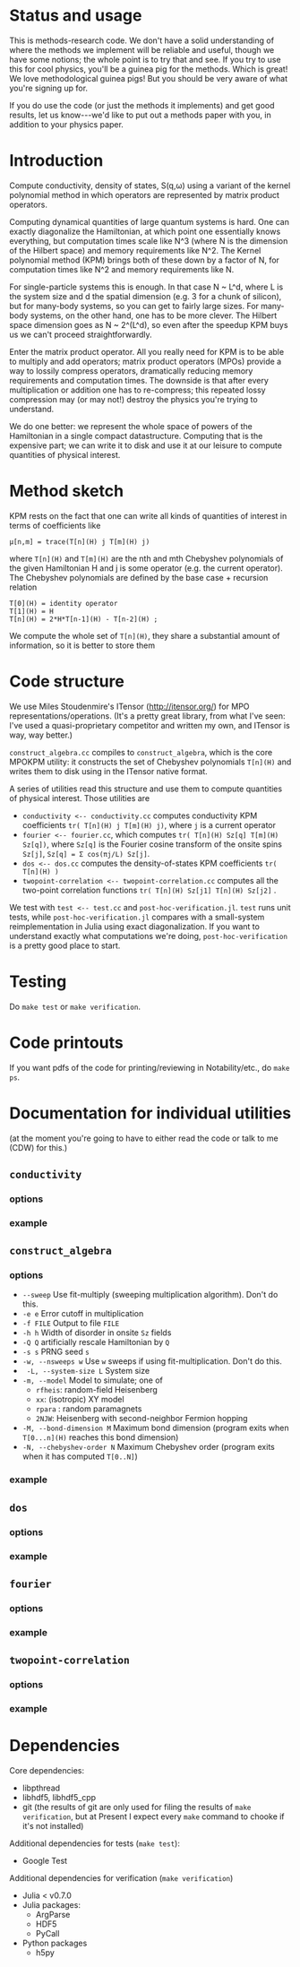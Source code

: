 # Status and usage
This is methods-research code. We don't have a solid understanding of
where the methods we implement will be reliable and useful, though we
have some notions; the whole point is to try that and see. If you try
to use this for cool physics, you'll be a guinea pig for the
methods. Which is great! We love methodological guinea pigs! But you
should be very aware of what you're signing up for.

If you do use the code (or just the methods it implements) and get
good results, let us know---we'd like to put out a methods paper with
you, in addition to your physics paper.

# Introduction

Compute conductivity, density of states, S(q,ω) using a variant of the
kernel polynomial method in which operators are represented by matrix
product operators.

Computing dynamical quantities of large quantum systems is hard. One
can exactly diagonalize the Hamiltonian, at which point one
essentially knows everything, but computation times scale like N^3
(where N is the dimension of the Hilbert space) and memory
requirements like N^2. The Kernel polynomial method (KPM) brings both
of these down by a factor of N, for computation times like N^2 and
memory requirements like N.

For single-particle systems this is enough. In that case N ~ L^d,
where L is the system size and d the spatial dimension (e.g. 3 for a
chunk of silicon), but for many-body systems, so you can get to fairly
large sizes. For many-body systems, on the other hand, one has to be
more clever. The Hilbert space dimension goes as N ~ 2^(L^d), so even
after the speedup KPM buys us we can't proceed straightforwardly.

Enter the matrix product operator. All you really need for KPM is to
be able to multiply and add operators; matrix product operators (MPOs)
provide a way to lossily compress operators, dramatically reducing
memory requirements and computation times. The downside is that after
every multiplication or addition one has to re-compress; this repeated
lossy compression may (or may not!) destroy the physics you're trying
to understand.

We do one better: we represent the whole space of powers of the
Hamiltonian in a single compact datastructure. Computing that is the
expensive part; we can write it to disk and use it at our leisure to
compute quantities of physical interest.

# Method sketch

KPM rests on the fact that one can write all kinds of quantities of
interest in terms of coefficients like

    μ[n,m] = trace(T[n](H) j T[m](H) j)

where `T[n](H)` and `T[m](H)` are the nth and mth Chebyshev
polynomials of the given Hamiltonian H and j is some operator
(e.g. the current operator). The Chebyshev polynomials are defined by
the base case + recursion relation

    T[0](H) = identity operator
    T[1](H) = H
    T[n](H) = 2*H*T[n-1](H) - T[n-2](H) ;

We compute the whole set of `T[n](H)`, they share a substantial amount of information, so it is better to store them

# Code structure 

We use Miles Stoudenmire's ITensor (http://itensor.org/) for MPO
representations/operations. (It's a pretty great library, from what
I've seen: I've used a quasi-proprietary competitor and written my
own, and ITensor is way, way better.)

`construct_algebra.cc` compiles to `construct_algebra`, which is the
core MPOKPM utility: it constructs the set of Chebyshev polynomials
`T[n](H)` and writes them to disk using in the ITensor native format.

A series of utilities read this structure and use them to compute quantities of physical interest. Those utilities are
 - `conductivity <-- conductivity.cc` computes conductivity KPM coefficients
   `tr( T[n](H) j T[m](H) j)`, where `j` is a current operator
 - `fourier <-- fourier.cc`, which computes
   `tr( T[n](H) Sz[q] T[m](H) Sz[q])`, where `Sz[q]` is the Fourier
   cosine transform of the onsite spins `Sz[j]`, `Sz[q] = Σ cos(πj/L)
   Sz[j]`.
 - `dos <-- dos.cc` computes the density-of-states KPM coefficients `tr( T[n](H) )`
 - `twopoint-correlation <-- twopoint-correlation.cc` computes all the two-point correlation
   functions `tr( T[n](H) Sz[j1] T[n](H) Sz[j2]` .
   
We test with `test <-- test.cc` and `post-hoc-verification.jl`. `test`
runs unit tests, while `post-hoc-verification.jl` compares with a
small-system reimplementation in Julia using exact diagonalization. If
you want to understand exactly what computations we're doing,
`post-hoc-verification` is a pretty good place to start.

# Testing
Do `make test` or `make verification`.
   
# Code printouts
If you want pdfs of the code for printing/reviewing in
Notability/etc., do `make ps`.

# Documentation for individual utilities
(at the moment you're going to have to either read the code or talk to
me (CDW) for this.)
## `conductivity`
### options
### example
## `construct_algebra`
### options
 - `--sweep` Use fit-multiply (sweeping multiplication
   algorithm). Don't do this.
 - `-e e` Error cutoff in multiplication
 - `-f FILE` Output to file `FILE`
 - `-h h` Width of disorder in onsite `Sz` fields 
 - `-Q Q` artificially rescale Hamiltonian by `Q`
 - `-s s` PRNG seed `s`
 - `-w, --nsweeps w` Use `w` sweeps if using fit-multiplication. Don't
   do this.
 - ` -L, --system-size L` System size
 - `-m, --model` Model to simulate; one of 
   + `rfheis`: random-field Heisenberg
   + `xx`: (isotropic) XY model
   + `rpara` : random paramagnets
   + `2NJW`: Heisenberg with second-neighbor Fermion hopping
 - `-M, --bond-dimension M` Maximum bond dimension (program exits when
   `T[0...n](H)` reaches this bond dimension)
 - `-N, --chebyshev-order N` Maximum Chebyshev order (program exits when
   it has computed `T[0..N]`)
### example
## `dos`
### options
### example
## `fourier`
### options
### example
## `twopoint-correlation`
### options
### example


# Dependencies

Core dependencies:
 - libpthread
 - libhdf5, libhdf5_cpp
 - git (the results of git are only used for filing the results of
   `make verification`, but at Present I expect every `make` command
   to chooke if it's not installed)

Additional dependencies for tests (`make test`):
 - Google Test
 
Additional dependencies for verification (`make verification`)
 - Julia < v0.7.0
 - Julia packages:
   + ArgParse
   + HDF5
   + PyCall
 - Python packages
   + h5py
